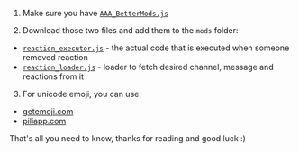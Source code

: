 1. Make sure you have [`AAA_BetterMods.js`](https://github.com/miroxik74/dbs-mods/blob/main/mods/AAA_BetterMods.js)

2. Download those two files and add them to the `mods` folder:  
- [`reaction_executor.js`](https://github.com/miroxik74/dbs-mods/blob/main/client_events/messageReactionRemove/reaction_executor.js) - the actual code that is executed when someone removed reaction
- [`reaction_loader.js`](https://github.com/miroxik74/dbs-mods/blob/main/client_events/messageReactionRemove/reaction_loader.js) - loader to fetch desired channel, message and reactions from it

3. For unicode emoji, you can use:
+ [getemoji.com](https://getemoji.com)
+ [piliapp.com](https://pl.piliapp.com/emoji/list)

That's all you need to know, thanks for reading and good luck :)
